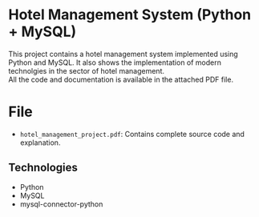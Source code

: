 # Hotel Management System (Python + MySQL)

This project contains a hotel management system implemented using Python and MySQL. It also shows the implementation of modern technolgies in the sector of hotel management.  
All the code and documentation is available in the attached PDF file.

# File

- `hotel_management_project.pdf`: Contains complete source code and explanation.

## Technologies

- Python
- MySQL
- mysql-connector-python

